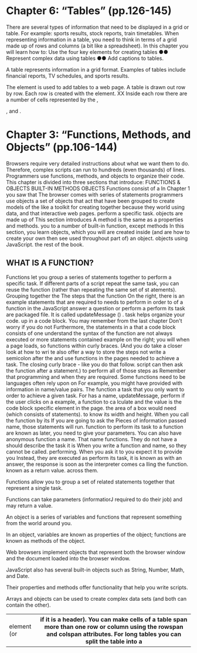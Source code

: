 # Chapter 6: “Tables” (pp.126-145)

There are several types of information
that need to be displayed in a grid or
table. For example: sports results, stock
reports, train timetables.
When representing information in a table, you need to think
in terms of a grid made up of rows and columns (a bit like a
spreadsheet). In this chapter you will learn how to:
Use the four key elements for creating tables
●● Represent complex data using tables
●● Add captions to tables.

A table represents information in a grid format.
Examples of tables include financial reports, TV
schedules, and sports results.

The <table> element is used to add tables to a web
page.
A table is drawn out row by row. Each row is created
with the <tr> element.
XX Inside each row there are a number of cells
represented by the <td> element (or <th> if it is a
header).
You can make cells of a table span more than one row
or column using the rowspan and colspan attributes.
For long tables you can split the table into a <thead>,
<tbody>, and <tfoot>.







# Chapter 3: “Functions, Methods, and Objects” (pp.106-144)

Browsers require very detailed instructions about what
we want them to do. Therefore, complex scripts can run
to hundreds (even thousands) of lines. Programmers use
functions, methods, and objects to organize their code.
This chapter is divided into three sections that introduce:
FUNCTIONS & OBJECTS BUILT-IN
METHODS OBJECTS
Functions consist of a In Chapter 1 you saw that The browser comes with
series of statements programmers use objects a set of objects that act
that have been grouped to create models of the like a toolkit for creating
together because they world using data, and that interactive web pages.
perform a specific task. objects are made up of This section introduces
A method is the same as a properties and methods. you to a number of built-in
function, except methods In this section, you learn objects, which you will
are created inside (and are how to create your own then see used throughout
part of) an object. objects using JavaScript. the rest of the book.


## WHAT IS A FUNCTION?
Functions let you group a series of statements together to perform a
specific task. If different parts of a script repeat the same task, you can
reuse the function (rather than repeating the same set of st atements).
Grouping together the The steps that the function On the right, there is an example
statements that are required to needs to perform in order to of a function in the JavaScript
answer a question or perform a perform its task are packaged file. It is called updateMessage () .
task helps organize your code. up in a code block. You may
remember from the last chapter Don't worry if you do not
Furthermore, the statements in a that a code block consists of one understand the syntax of the
function are not always executed or more statements contained example on the right; you will
when a page loads, so functions within curly braces. (And you do take a closer look at how to wri te
also offer a way to store the steps not write a semicolon after the and use functions in the pages
needed to achieve a task. The closing curly brace - like you do that follow.
script can then ask the function after a statement.)
to perform all of those steps as Remember that programming
and when they are required. Some functions need to be languages often rely upon on
For example, you might have provided with information in name/value pairs. The function
a task that you only want to order to achieve a given task. For has a name, updateMessage,
perform if the user clicks on a example, a function to ca lculate and the value is the code block
specific element in the page. the area of a box would need (which consists of statements).
to know its width and height. When you call the function by its
If you are going to ask the Pieces of information passed name, those statements will run.
function to perform its task to a function are known as
later, you need to give your parameters. You can also have anonymous
function a name. That name functions. They do not have a
should describe the task it is When you write a function and name, so they cannot be called.
performing. When you ask it to you expect it to provide you Instead, they are executed as
perform its task, it is known as with an answer, the response is soon as the interpreter comes
ca lling the function. known as a return value. across them.


Functions allow you to group a set of related
statements together that represent a single task.

Functions can take parameters (informatiorJ required
to do their job) and may return a value.

An object is a series of variables and functions that
represent something from the world around you.

In an object, variables are known as properties of the
object; functions are known as methods of the object.

Web browsers implement objects that represent both
the browser window and the document loaded into the
browser window.

JavaScript also has several built-in objects such as
String, Number, Math, and Date.

Their properties and
methods offer functionality that help you write scripts.

Arrays and objects can be used to create complex data
sets (and both can contain the other).